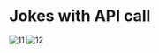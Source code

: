 # Jokes with API call

![11](https://user-images.githubusercontent.com/43414928/96477798-8bfb7f00-1254-11eb-9917-70c0eb56f605.png)
![12](https://user-images.githubusercontent.com/43414928/96477804-8e5dd900-1254-11eb-868c-2b683bc91eeb.png)
